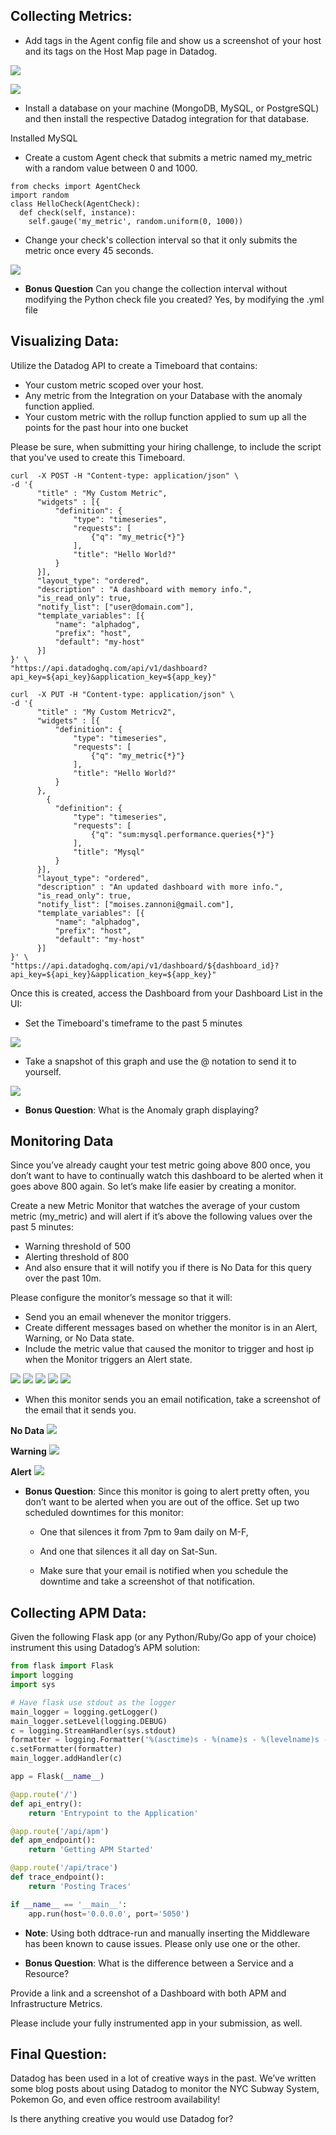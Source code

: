 ## Collecting Metrics:

* Add tags in the Agent config file and show us a screenshot of your host and its tags on the Host Map page in Datadog.

![](images/Tags.PNG)

![](images/Tags4.PNG)

* Install a database on your machine (MongoDB, MySQL, or PostgreSQL) and then install the respective Datadog integration for that database.

Installed MySQL

* Create a custom Agent check that submits a metric named my_metric with a random value between 0 and 1000.

```
from checks import AgentCheck
import random
class HelloCheck(AgentCheck):
  def check(self, instance):
    self.gauge('my_metric', random.uniform(0, 1000))
```


* Change your check's collection interval so that it only submits the metric once every 45 seconds.

![](images/45seconds.PNG)

* **Bonus Question** Can you change the collection interval without modifying the Python check file you created?
Yes, by modifying the .yml file

## Visualizing Data:

Utilize the Datadog API to create a Timeboard that contains:

* Your custom metric scoped over your host.
* Any metric from the Integration on your Database with the anomaly function applied.
* Your custom metric with the rollup function applied to sum up all the points for the past hour into one bucket

Please be sure, when submitting your hiring challenge, to include the script that you've used to create this Timeboard.

```
curl  -X POST -H "Content-type: application/json" \
-d '{
      "title" : "My Custom Metric",
      "widgets" : [{
          "definition": {
              "type": "timeseries",
              "requests": [
                  {"q": "my_metric{*}"}
              ],
              "title": "Hello World?"
          }
      }],
      "layout_type": "ordered",
      "description" : "A dashboard with memory info.",
      "is_read_only": true,
      "notify_list": ["user@domain.com"],
      "template_variables": [{
          "name": "alphadog",
          "prefix": "host",
          "default": "my-host"
      }]
}' \
"https://api.datadoghq.com/api/v1/dashboard?api_key=${api_key}&application_key=${app_key}"
```

```
curl  -X PUT -H "Content-type: application/json" \
-d '{
      "title" : "My Custom Metricv2",
      "widgets" : [{
          "definition": {
              "type": "timeseries",
              "requests": [
                  {"q": "my_metric{*}"}
              ],
              "title": "Hello World?"
          }
      },
      	{
          "definition": {
              "type": "timeseries",
              "requests": [
                  {"q": "sum:mysql.performance.queries{*}"}
              ],
              "title": "Mysql"
          }
      }],
      "layout_type": "ordered",
      "description" : "An updated dashboard with more info.",
      "is_read_only": true,
      "notify_list": ["moises.zannoni@gmail.com"],
      "template_variables": [{
          "name": "alphadog",
          "prefix": "host",
          "default": "my-host"
      }]
}' \
"https://api.datadoghq.com/api/v1/dashboard/${dashboard_id}?api_key=${api_key}&application_key=${app_key}"
```

Once this is created, access the Dashboard from your Dashboard List in the UI:

* Set the Timeboard's timeframe to the past 5 minutes

![](images/5minutes.PNG)

* Take a snapshot of this graph and use the @ notation to send it to yourself.

![](images/emailsendPNG.PNG)

* **Bonus Question**: What is the Anomaly graph displaying?

## Monitoring Data

Since you’ve already caught your test metric going above 800 once, you don’t want to have to continually watch this dashboard to be alerted when it goes above 800 again. So let’s make life easier by creating a monitor.

Create a new Metric Monitor that watches the average of your custom metric (my_metric) and will alert if it’s above the following values over the past 5 minutes:

* Warning threshold of 500
* Alerting threshold of 800
* And also ensure that it will notify you if there is No Data for this query over the past 10m.

Please configure the monitor’s message so that it will:

* Send you an email whenever the monitor triggers.
* Create different messages based on whether the monitor is in an Alert, Warning, or No Data state.
* Include the metric value that caused the monitor to trigger and host ip when the Monitor triggers an Alert state.

![](images/Monitor01.PNG)
![](images/Monitor02.PNG)
![](images/Monitor03.PNG)
![](images/Monitor04.PNG)
![](images/Monitor05.PNG)

* When this monitor sends you an email notification, take a screenshot of the email that it sends you.

**No Data**
![](images/AlertNoData.PNG)

**Warning**
![](images/AlertWanringPNG.PNG)

**Alert**
![](images/Alert.PNG)


* **Bonus Question**: Since this monitor is going to alert pretty often, you don’t want to be alerted when you are out of the office. Set up two scheduled downtimes for this monitor:

  * One that silences it from 7pm to 9am daily on M-F,
  
  * And one that silences it all day on Sat-Sun.
  
  * Make sure that your email is notified when you schedule the downtime and take a screenshot of that notification.
  

## Collecting APM Data:

Given the following Flask app (or any Python/Ruby/Go app of your choice) instrument this using Datadog’s APM solution:

```python
from flask import Flask
import logging
import sys

# Have flask use stdout as the logger
main_logger = logging.getLogger()
main_logger.setLevel(logging.DEBUG)
c = logging.StreamHandler(sys.stdout)
formatter = logging.Formatter('%(asctime)s - %(name)s - %(levelname)s - %(message)s')
c.setFormatter(formatter)
main_logger.addHandler(c)

app = Flask(__name__)

@app.route('/')
def api_entry():
    return 'Entrypoint to the Application'

@app.route('/api/apm')
def apm_endpoint():
    return 'Getting APM Started'

@app.route('/api/trace')
def trace_endpoint():
    return 'Posting Traces'

if __name__ == '__main__':
    app.run(host='0.0.0.0', port='5050')
```

* **Note**: Using both ddtrace-run and manually inserting the Middleware has been known to cause issues. Please only use one or the other.

* **Bonus Question**: What is the difference between a Service and a Resource?

Provide a link and a screenshot of a Dashboard with both APM and Infrastructure Metrics.

Please include your fully instrumented app in your submission, as well.

## Final Question:

Datadog has been used in a lot of creative ways in the past. We’ve written some blog posts about using Datadog to monitor the NYC Subway System, Pokemon Go, and even office restroom availability!

Is there anything creative you would use Datadog for?
